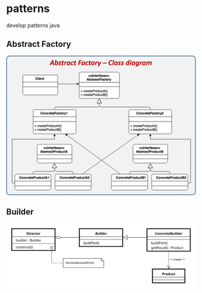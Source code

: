 # patterns
develop patterns java

## Abstract Factory

![abstract_factory.png](abstract_factory.png)

## Builder

![builder.png](builder.png)

